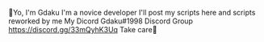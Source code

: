 👋Yo, I'm Gdaku
I'm a novice developer
I'll post my scripts here and scripts reworked by me
My Dicord Gdaku#1998
Discord Group https://discord.gg/33mQyhK3Uq
Take care🤙
